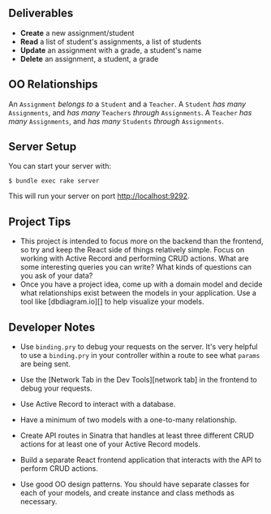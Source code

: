 ## Deliverables
  - **Create** a new assignment/student
  - **Read** a list of student's assignments, a list of students
  - **Update** an assignment with a grade, a student's name
  - **Delete** an assignment, a student, a grade

## OO Relationships

An `Assignment` _belongs to_ a `Student` and a `Teacher`.
A `Student` _has many_ `Assignments`, and _has many_ `Teachers` _through_ `Assignments`.
A `Teacher` _has many_ `Assignments`, and _has many_ `Students` _through_ `Assignments`.

## Server Setup

You can start your server with:

```console
$ bundle exec rake server
```

This will run your server on port [http://localhost:9292](http://localhost:9292).

## Project Tips

- This project is intended to focus more on the backend than the frontend, so try and keep the React side of things relatively simple. Focus on working with Active Record and performing CRUD actions. What are some interesting queries you can write? What kinds of questions can you ask of your data?
- Once you have a project idea, come up with a domain model and decide what
relationships exist between the models in your application. Use a tool like [dbdiagram.io][] to help visualize your models.

## Developer Notes

- Use `binding.pry` to debug your requests on the server. It's very helpful to use a `binding.pry` in your controller within a route to see what `params` are being sent.
- Use the [Network Tab in the Dev Tools][network tab] in the frontend to debug your requests.

- Use Active Record to interact with a database.
- Have a minimum of two models with a one-to-many relationship.
- Create API routes in Sinatra that handles at least three different CRUD
  actions for at least one of your Active Record models.
- Build a separate React frontend application that interacts with the API to
  perform CRUD actions.
- Use good OO design patterns. You should have separate classes for each of your models, and create instance and class methods as necessary.